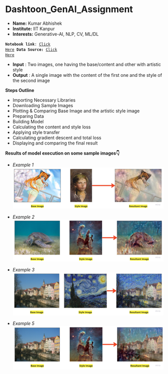# Dashtoon_GenAI_Assignment

* **Name:** Kumar Abhishek
* **Institute:** IIT Kanpur
* **Interests:** Generative-AI, NLP, CV, ML/DL

<code>**Notebook link**: [Click Here](https://colab.research.google.com/drive/1vqg6me0YpLqrZvg3vDFuXgm_30fTCzBa?usp=sharing) **Data Source:** [Click Here](https://colab.research.google.com/corgiredirector?site=https%3A%2F%2Fcommons.wikimedia.org%2Fwiki%2FMain_Page)
</code>

* **Input** : Two images, one having the base/content and other with artistic style
* **Output** : A single image with the content of the first one and the style of the second image

**Steps Outline**

* Importing Necessary Libraries
* Downloading Sample Images
* Plotting & Comparing Base Image and the artistic style image
* Preparing Data
* Building Model
* Calculating the content and style loss
* Applying style transfer
* Calculating gradient descent and total loss
* Displaying and comparing the final result

**Results of model execution on some sample images👇**

* *Example 1*
![Example_1](image_1.jpg)

* *Example 2*
![Example_2](image_2.jpg)

* *Example 3*
![Example_3](image_3.jpg)

* *Example 5*
![Example_5](image_5.jpg)

